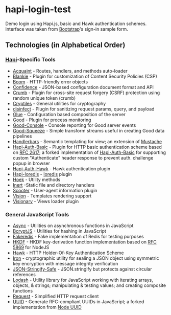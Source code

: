 # hapi-login-test
Demo login using Hapi.js, basic and Hawk authentication schemes. Interface was taken from <a href="https://getbootstrap.com/examples/signin/">Bootstrap</a>'s sign-in sample form.

## Technologies (in Alphabetical Order)
### <a href="https://github.com/hapijs/hapi">Hapi</a>-Specific Tools
<ul>
<li><a href="https://github.com/genediazjr/acquaint">Acquaint</a> - Routes, handlers, and methods auto-loader</li>
<li><a href="https://github.com/nlf/blankie">Blankie</a> - Plugin for customization of Content Security Policies (CSP)</li>
<li><a href="https://github.com/hapijs/boom">Boom</a> - HTTP-friendly error objects</li>
<li><a href="https://github.com/hapijs/confidence">Confidence</a> - JSON-based configuration document format and API</li>
<li><a href="https://github.com/hapijs/crumb">Crumb</a> - Plugin for cross-site request forgery (CSRF) protection using random unique token (crumb)</li>
<li><a href="https://github.com/hapijs/cryptiles">Cryptiles</a> - General utilities for cryptography</li>
<li><a href="https://github.com/genediazjr/Disinfect">disinfect</a> - Plugin for sanitizing request params, query, and payload</li>
<li><a href="https://github.com/hapijs/glue">Glue</a> - Configuration based composition of the server</li>
<li><a href="https://github.com/hapijs/good">Good</a> - Plugin for process monitoring</li>
<li><a href="https://github.com/hapijs/good-console">Good-Console</a> - Console reporting for Good server events</li>
<li><a href="https://github.com/hapijs/good-squeeze">Good-Squeeze</a> - Simple transform streams useful in creating Good data pipelines</li>
<li><a href="https://github.com/wycats/handlebars.js">Handlerbars</a> - Semantic templating for view; an extension of <a href="https://github.com/mustache/mustache.github.com">Mustache</a></li>
<li><a href="https://github.com/identityclash/hapi-auth-basic">Hapi-Auth-Basic</a> - Plugin for HTTP basic authentication scheme based on <a href="https://www.ietf.org/rfc/rfc2617.txt">RFC 2617</a>; a forked implementation of <a href="https://github.com/hapijs/hapi-auth-basic">Hapi-Auth-Basic</a> for supporting custom "Authenticate" header response to prevent auth. challenge popup in browser</li>
<li><a href="https://github.com/hapijs/hapi-auth-hawk">Hapi-Auth-Hawk</a> - Hawk authentication plugin</li>
<li><a href="https://github.com/cilindrox/hapi-ioredis">Hapi-Ioredis</a> - <a href="https://github.com/luin/ioredis">Ioredis</a> plugin</li>
<li><a href="https://github.com/hapijs/hoek">Hoek</a> - Utility methods</li>
<li><a href="https://github.com/hapijs/inert">Inert</a> -Static file and directory handlers</li>
<li><a href="https://github.com/hapijs/scooter">Scooter</a> - User-agent information plugin</li>
<li><a href="https://github.com/hapijs/vision">Vision</a> - Templates rendering support</li>
<li><a href="https://github.com/hapijs/visionary">Visionary</a> - Views loader plugin</li>
</ul>

### General JavaScript Tools
<ul>
<li><a href="https://github.com/caolan/async">Async</a> - Utilities on asynchronous functions in JavaScript</li>
<li><a href="https://github.com/dcodeIO/bcrypt.js">BcryptJS</a> - Utilities for hashing in JavaScript</li>
<li><a href="https://github.com/hdachev/fakeredis">Fakeredis</a> - Fake implementation of Redis for testing purposes</li>
<li><a href="https://github.com/benadida/node-hkdf">HKDF</a> - HKDF key-derivation function implementation based on <a href="https://tools.ietf.org/html/rfc5869">RFC 5869</a> for NodeJS</li>
<li><a href="https://github.com/hueniverse/hawk">Hawk</a> - HTTP Holder-Of-Key Authentication Scheme</li>
<li><a href="https://github.com/hueniverse/iron">Iron</a> - cryptographic utility for sealing a JSON object using symmetric key encryption with message integrity verification</li>
<li><a href="https://github.com/isaacs/json-stringify-safe">JSON-Stringify-Safe</a> - JSON.stringify but protects against circular references</li>
<li><a href="https://github.com/lodash/lodash">Lodash</a> - Utility library for JavaScript working with iterating arrays, objects, & strings; manipulating & testing values; and creating composite functions</li>
<li><a href="https://github.com/request/request">Request</a> - Simplified HTTP request client</li>
<li><a href="https://github.com/defunctzombie/node-uuid">UUID</a> - Generate RFC-compliant UUIDs in JavaScript; a forked implementation from <a href="https://github.com/broofa/node-uuid">Node UUID</a></li>
</ul>
